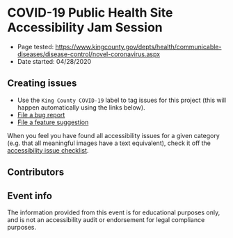 # COVID-19 Public Health Site Accessibility Jam Session

- Page tested: https://www.kingcounty.gov/depts/health/communicable-diseases/disease-control/novel-coronavirus.aspx
- Date started: 04/28/2020

## Creating issues

- Use the `King County COVID-19` label to tag issues for this project (this will happen automatically using the links below).
- [File a bug report](https://github.com/a11ySea/testing/issues/new?assignees=&labels=bug,King+County+COVID-19&template=bug_report.md&title=King+County+COVID19+-+Bug%3A+[Bug+title])
- [File a feature suggestion](https://github.com/a11ySea/testing/issues/new?assignees=&labels=feature,King+County+COVID-19&template=feature.md&title=King+County+COVID19+-+Feature%3A+%5Bfeature%5D)

When you feel you have found all accessibility issues for a given category (e.g. that all meaningful images have a text equivalent), check it off the [accessibility issue checklist](checklist.md).

## Contributors

<!-- A list of everyone who joined the jam! -->

## Event info

The information provided from this event is for educational purposes only, and is not an accessibility audit or endorsement for legal compliance purposes.
